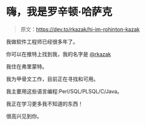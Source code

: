 # 嗨，我是罗辛顿·哈萨克

> 原文：<https://dev.to/rkazak/hi-im-rohinton-kazak>

我做软件工程师已经很多年了。

你可以在推特上找到我，我的名字是 [@rkazak](https://twitter.com/rkazak)

我住在弗里蒙特。

我为甲骨文工作，目前正在寻找和可用。

我主要用这些语言编程:Perl/SQL/PLSQL/C/Java。

我正在学习更多我不知道的东西！

很高兴见到你。